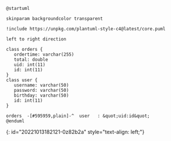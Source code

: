 ```plantuml
@startuml

skinparam backgroundcolor transparent

!include https://unpkg.com/plantuml-style-c4@latest/core.puml

left to right direction

class orders {
   ordertime: varchar(255)
   total: double
   uid: int(11)
   id: int(11)
}
class user {
   username: varchar(50)
   password: varchar(50)
   birthday: varchar(50)
   id: int(11)
}

orders  -[#595959,plain]-^  user   : &quot;uid:id&quot;
@enduml
```
{: id="20221013182121-0z82b2a" style="text-align: left;"}
